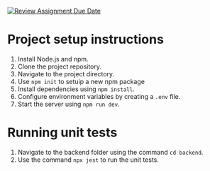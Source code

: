 [![Review Assignment Due Date](https://classroom.github.com/assets/deadline-readme-button-24ddc0f5d75046c5622901739e7c5dd533143b0c8e959d652212380cedb1ea36.svg)](https://classroom.github.com/a/MhkFIDKy)

# Project setup instructions

1. Install Node.js and npm.
2. Clone the project repository.
3. Navigate to the project directory.
4. Use `npm init` to setuip a new npm package
5. Install dependencies using `npm install`.
6. Configure environment variables by creating a `.env` file.
7. Start the server using `npm run dev`.

# Running unit tests

1. Navigate to the backend folder using the command `cd backend`.
2. Use the command `npx jest` to run the unit tests.
